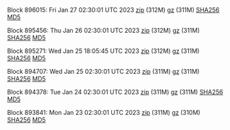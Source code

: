 Block 896015: Fri Jan 27 02:30:01 UTC 2023 [zip](https://files.01coin.io/mainnet/2023-01-27/bootstrap.dat.zip) (312M) [gz](https://files.01coin.io/mainnet/2023-01-27/bootstrap.dat.tar.gz) (311M) [SHA256](https://files.01coin.io/mainnet/2023-01-27/sha256.txt) [MD5](https://files.01coin.io/mainnet/2023-01-27/md5.txt)

Block 895456: Thu Jan 26 02:30:01 UTC 2023 [zip](https://files.01coin.io/mainnet/2023-01-26/bootstrap.dat.zip) (312M) [gz](https://files.01coin.io/mainnet/2023-01-26/bootstrap.dat.tar.gz) (311M) [SHA256](https://files.01coin.io/mainnet/2023-01-26/sha256.txt) [MD5](https://files.01coin.io/mainnet/2023-01-26/md5.txt)

Block 895271: Wed Jan 25 18:05:45 UTC 2023 [zip](https://files.01coin.io/mainnet/2023-01-25/bootstrap.dat.zip) (312M) [gz](https://files.01coin.io/mainnet/2023-01-25/bootstrap.dat.tar.gz) (311M) [SHA256](https://files.01coin.io/mainnet/2023-01-25/sha256.txt) [MD5](https://files.01coin.io/mainnet/2023-01-25/md5.txt)

Block 894707: Wed Jan 25 02:30:01 UTC 2023 [zip](https://files.01coin.io/mainnet/2023-01-25/bootstrap.dat.zip) (311M) [gz](https://files.01coin.io/mainnet/2023-01-25/bootstrap.dat.tar.gz) (311M) [SHA256](https://files.01coin.io/mainnet/2023-01-25/sha256.txt) [MD5](https://files.01coin.io/mainnet/2023-01-25/md5.txt)

Block 894378: Tue Jan 24 02:30:01 UTC 2023 [zip](https://files.01coin.io/mainnet/2023-01-24/bootstrap.dat.zip) (311M) [gz](https://files.01coin.io/mainnet/2023-01-24/bootstrap.dat.tar.gz) (311M) [SHA256](https://files.01coin.io/mainnet/2023-01-24/sha256.txt) [MD5](https://files.01coin.io/mainnet/2023-01-24/md5.txt)

Block 893841: Mon Jan 23 02:30:01 UTC 2023 [zip](https://files.01coin.io/mainnet/2023-01-23/bootstrap.dat.zip) (311M) [gz](https://files.01coin.io/mainnet/2023-01-23/bootstrap.dat.tar.gz) (310M) [SHA256](https://files.01coin.io/mainnet/2023-01-23/sha256.txt) [MD5](https://files.01coin.io/mainnet/2023-01-23/md5.txt)
